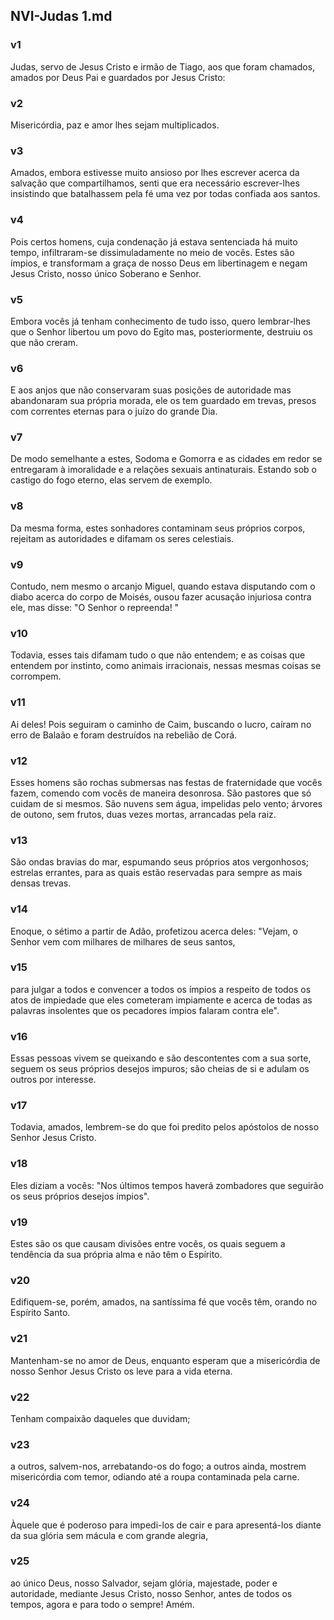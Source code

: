 ## NVI-Judas 1.md
### v1
 Judas, servo de Jesus Cristo e irmão de Tiago, aos que foram chamados, amados por Deus Pai e guardados por Jesus Cristo:
### v2
 Misericórdia, paz e amor lhes sejam multiplicados.
### v3
 Amados, embora estivesse muito ansioso por lhes escrever acerca da salvação que compartilhamos, senti que era necessário escrever-lhes insistindo que batalhassem pela fé uma vez por todas confiada aos santos.
### v4
 Pois certos homens, cuja condenação já estava sentenciada há muito tempo, infiltraram-se dissimuladamente no meio de vocês. Estes são ímpios, e transformam a graça de nosso Deus em libertinagem e negam Jesus Cristo, nosso único Soberano e Senhor.
### v5
 Embora vocês já tenham conhecimento de tudo isso, quero lembrar-lhes que o Senhor libertou um povo do Egito mas, posteriormente, destruiu os que não creram.
### v6
 E aos anjos que não conservaram suas posições de autoridade mas abandonaram sua própria morada, ele os tem guardado em trevas, presos com correntes eternas para o juízo do grande Dia.
### v7
 De modo semelhante a estes, Sodoma e Gomorra e as cidades em redor se entregaram à imoralidade e a relações sexuais antinaturais. Estando sob o castigo do fogo eterno, elas servem de exemplo.
### v8
 Da mesma forma, estes sonhadores contaminam seus próprios corpos, rejeitam as autoridades e difamam os seres celestiais.
### v9
 Contudo, nem mesmo o arcanjo Miguel, quando estava disputando com o diabo acerca do corpo de Moisés, ousou fazer acusação injuriosa contra ele, mas disse: "O Senhor o repreenda! "
### v10
 Todavia, esses tais difamam tudo o que não entendem; e as coisas que entendem por instinto, como animais irracionais, nessas mesmas coisas se corrompem.
### v11
 Ai deles! Pois seguiram o caminho de Caim, buscando o lucro, caíram no erro de Balaão e foram destruídos na rebelião de Corá.
### v12
 Esses homens são rochas submersas nas festas de fraternidade que vocês fazem, comendo com vocês de maneira desonrosa. São pastores que só cuidam de si mesmos. São nuvens sem água, impelidas pelo vento; árvores de outono, sem frutos, duas vezes mortas, arrancadas pela raiz.
### v13
 São ondas bravias do mar, espumando seus próprios atos vergonhosos; estrelas errantes, para as quais estão reservadas para sempre as mais densas trevas.
### v14
 Enoque, o sétimo a partir de Adão, profetizou acerca deles: "Vejam, o Senhor vem com milhares de milhares de seus santos,
### v15
 para julgar a todos e convencer a todos os ímpios a respeito de todos os atos de impiedade que eles cometeram impiamente e acerca de todas as palavras insolentes que os pecadores ímpios falaram contra ele".
### v16
 Essas pessoas vivem se queixando e são descontentes com a sua sorte, seguem os seus próprios desejos impuros; são cheias de si e adulam os outros por interesse.
### v17
 Todavia, amados, lembrem-se do que foi predito pelos apóstolos de nosso Senhor Jesus Cristo.
### v18
 Eles diziam a vocês: "Nos últimos tempos haverá zombadores que seguirão os seus próprios desejos ímpios".
### v19
 Estes são os que causam divisões entre vocês, os quais seguem a tendência da sua própria alma e não têm o Espírito.
### v20
 Edifiquem-se, porém, amados, na santíssima fé que vocês têm, orando no Espírito Santo.
### v21
 Mantenham-se no amor de Deus, enquanto esperam que a misericórdia de nosso Senhor Jesus Cristo os leve para a vida eterna.
### v22
 Tenham compaixão daqueles que duvidam;
### v23
 a outros, salvem-nos, arrebatando-os do fogo; a outros ainda, mostrem misericórdia com temor, odiando até a roupa contaminada pela carne.
### v24
 Àquele que é poderoso para impedi-los de cair e para apresentá-los diante da sua glória sem mácula e com grande alegria,
### v25
 ao único Deus, nosso Salvador, sejam glória, majestade, poder e autoridade, mediante Jesus Cristo, nosso Senhor, antes de todos os tempos, agora e para todo o sempre! Amém.
